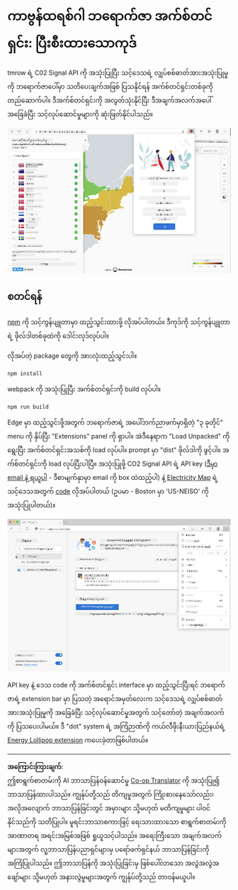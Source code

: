 <!--
CO_OP_TRANSLATOR_METADATA:
{
  "original_hash": "3f5e6821e0febccfc5d05e7c944d9e3d",
  "translation_date": "2025-08-27T22:15:03+00:00",
  "source_file": "5-browser-extension/solution/translation/README.ja.md",
  "language_code": "my"
}
-->
# ကာဗွန်ထရစ်ဂါ ဘရောက်ဇာ အက်စ်တင်ရှင်း: ပြီးစီးထားသောကုဒ်

tmrow ရဲ့ C02 Signal API ကို အသုံးပြုပြီး သင့်ဒေသရဲ့ လျှပ်စစ်ဓာတ်အားအသုံးပြုမှုကို ဘရောက်ဇာပေါ်မှာ သတိပေးချက်အဖြစ် ပြသနိုင်ရန် အက်စ်တင်ရှင်းတစ်ခုကို တည်ဆောက်ပါ။ ဒီအက်စ်တင်ရှင်းကို အလွတ်သုံးနိုင်ပြီး ဒီအချက်အလက်အပေါ် အခြေခံပြီး သင့်လုပ်ဆောင်မှုများကို ဆုံးဖြတ်နိုင်ပါသည်။

![extension screenshot](../../../../../translated_images/extension-screenshot.0e7f5bfa110e92e3875e1bc9405edd45a3d2e02963e48900adb91926a62a5807.my.png)

## စတင်ရန်

[npm](https://npmjs.com) ကို သင့်ကွန်ပျူတာမှာ ထည့်သွင်းထားဖို့ လိုအပ်ပါတယ်။ ဒီကုဒ်ကို သင့်ကွန်ပျူတာရဲ့ ဖိုလ်ဒါတစ်ခုထဲကို ဒေါင်းလုဒ်လုပ်ပါ။

လိုအပ်တဲ့ package တွေကို အားလုံးထည့်သွင်းပါ။

```
npm install
```

webpack ကို အသုံးပြုပြီး အက်စ်တင်ရှင်းကို build လုပ်ပါ။

```
npm run build
```

Edge မှာ ထည့်သွင်းဖို့အတွက် ဘရောက်ဇာရဲ့ အပေါ်ဘက်ညာဖက်မှာရှိတဲ့ "၃ ခုတိုင်" menu ကို နှိပ်ပြီး "Extensions" panel ကို ရှာပါ။ အဲဒီနေရာက "Load Unpacked" ကို ရွေးပြီး အက်စ်တင်ရှင်းအသစ်ကို load လုပ်ပါ။ prompt မှာ "dist" ဖိုလ်ဒါကို ဖွင့်ပါ။ အက်စ်တင်ရှင်းကို load လုပ်ပြီးပါပြီ။ အသုံးပြုဖို့ CO2 Signal API ရဲ့ API key ([ဒီမှာ email နဲ့ ရယူပါ](https://www.co2signal.com/) - ဒီစာမျက်နှာမှာ email ကို box ထဲထည့်ပါ) နဲ့ [Electricity Map](https://www.electricitymap.org/map) ရဲ့ သင့်ဒေသအတွက် [code](http://api.electricitymap.org/v3/zones) လိုအပ်ပါတယ် (ဥပမာ - Boston မှာ 'US-NEISO' ကို အသုံးပြုပါတယ်)။

![installing](../../../../../translated_images/install-on-edge.78634f02842c48283726c531998679a6f03a45556b2ee99d8ff231fe41446324.my.png)

API key နဲ့ ဒေသ code ကို အက်စ်တင်ရှင်း interface မှာ ထည့်သွင်းပြီးရင် ဘရောက်ဇာရဲ့ extension bar မှာ ပြသတဲ့ အရောင်အမှတ်လေးက သင့်ဒေသရဲ့ လျှပ်စစ်ဓာတ်အားအသုံးပြုမှုကို အခြေခံပြီး သင့်လုပ်ဆောင်မှုအတွက် သင့်တော်တဲ့ အချက်အလက်ကို ပြသပေးပါမယ်။ ဒီ "dot" system ရဲ့ အကြံဉာဏ်ကို ကယ်လီဖိုးနီးယားပြည်နယ်ရဲ့ [Energy Lollipop extension](https://energylollipop.com/) ကပေးခဲ့တာဖြစ်ပါတယ်။

---

**အကြောင်းကြားချက်**:  
ဤစာရွက်စာတမ်းကို AI ဘာသာပြန်ဝန်ဆောင်မှု [Co-op Translator](https://github.com/Azure/co-op-translator) ကို အသုံးပြု၍ ဘာသာပြန်ထားပါသည်။ ကျွန်ုပ်တို့သည် တိကျမှုအတွက် ကြိုးစားနေသော်လည်း၊ အလိုအလျောက် ဘာသာပြန်ခြင်းတွင် အမှားများ သို့မဟုတ် မတိကျမှုများ ပါဝင်နိုင်သည်ကို သတိပြုပါ။ မူရင်းဘာသာစကားဖြင့် ရေးသားထားသော စာရွက်စာတမ်းကို အာဏာတရ အရင်းအမြစ်အဖြစ် ရှုယူသင့်ပါသည်။ အရေးကြီးသော အချက်အလက်များအတွက် လူ့ဘာသာပြန်ပညာရှင်များမှ ပရော်ဖက်ရှင်နယ် ဘာသာပြန်ခြင်းကို အကြံပြုပါသည်။ ဤဘာသာပြန်ကို အသုံးပြုခြင်းမှ ဖြစ်ပေါ်လာသော အလွဲအလွဲအချော်များ သို့မဟုတ် အနားလွဲမှုများအတွက် ကျွန်ုပ်တို့သည် တာဝန်မယူပါ။